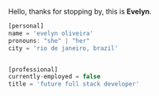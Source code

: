 Hello, thanks for stopping by, this is **Evelyn**.

```javascript
[personal]
name = 'evelyn oliveira'
pronouns: "she" | "her"
city = 'rio de janeiro, brazil'


[professional]
currently-employed = false
title = 'future full stack developer'

```
